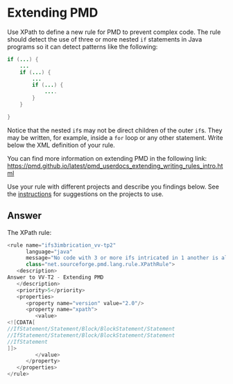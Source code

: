 # Extending PMD

Use XPath to define a new rule for PMD to prevent complex code. The rule should detect the use of three or more nested `if` statements in Java programs so it can detect patterns like the following:

```Java
if (...) {
    ...
    if (...) {
        ...
        if (...) {
            ....
        }
    }

}
```
Notice that the nested `if`s may not be direct children of the outer `if`s. They may be written, for example, inside a `for` loop or any other statement.
Write below the XML definition of your rule.

You can find more information on extending PMD in the following link: https://pmd.github.io/latest/pmd_userdocs_extending_writing_rules_intro.html

Use your rule with different projects and describe you findings below. See the [instructions](../sujet.md) for suggestions on the projects to use.

## Answer

The XPath rule:
```java
<rule name="ifs3imbrication_vv-tp2"
      language="java"
      message="No code with 3 or more ifs intricated in 1 another is allowed"
      class="net.sourceforge.pmd.lang.rule.XPathRule">
   <description>
Answer to VV-T2 - Extending PMD
   </description>
   <priority>5</priority>
   <properties>
      <property name="version" value="2.0"/>
      <property name="xpath">
         <value>
<![CDATA[
//IfStatement/Statement/Block/BlockStatement/Statement
//IfStatement/Statement/Block/BlockStatement/Statement
//IfStatement
]]>
         </value>
      </property>
   </properties>
</rule>
```
